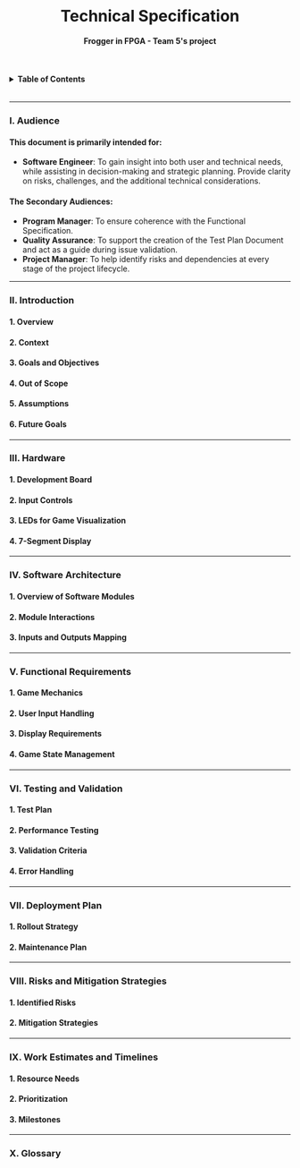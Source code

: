 <!-- PROJECT LOGO -->
<br />
<div alig="center">
    <h1 align="center"> Technical Specification</h1>
    <p align="center">
        <strong> Frogger in FPGA - Team 5's project</strong>
        <br />

</div>
</br>

<!-- TABLE OF CONTENTS -->

<details>
<summary>
      <h4 style="display: inline-block">Table of Contents</h4>
</summary>

- [I. Audience](#i-audience)
- [II. Introduction](#ii-introduction)
  - [1. Overview](#1-overview)
  - [2. Context](#2-context)
  - [3. Goals and Objectives](#3-goals-and-objectives)
  - [4. Out of Scope](#4-out-of-scope)
  - [5. Assumptions](#5-assumptions)
  - [6. Future Goals](#6-future-goals)
- [III. Hardware](#iii-hardware)
  - [1. Development Board](#1-development-board)
  - [2. Input Controls](#2-input-controls)
  - [3. LEDs for Game Visualization](#3-leds-for-game-visualization)
  - [4. 7-Segment Display](#4-7-segment-display)
- [IV. Software Architecture](#iv-software-architecture)
  - [1. Overview of Software Modules](#1-overview-of-software-modules)
  - [2. Module Interactions](#2-module-interactions)
  - [3. Inputs and Outputs Mapping](#3-inputs-and-outputs-mapping)
- [V. Functional Requirements](#v-functional-requirements)
  - [1. Game Mechanics](#1-game-mechanics)
  - [2. User Input Handling](#2-user-input-handling)
  - [3. Display Requirements](#3-display-requirements)
  - [4. Game State Management](#4-game-state-management)
- [VI. Testing and Validation](#vi-testing-and-validation)
  - [1. Test Plan](#1-test-plan)
  - [2. Performance Testing](#2-performance-testing)
  - [3. Validation Criteria](#3-validation-criteria)
  - [4. Error Handling](#4-error-handling)
- [VII. Deployment Plan](#vii-deployment-plan)
  - [1. Rollout Strategy](#1-rollout-strategy)
  - [2. Maintenance Plan](#2-maintenance-plan)
- [VIII. Risks and Mitigation Strategies](#viii-risks-and-mitigation-strategies)
  - [1. Identified Risks](#1-identified-risks)
  - [2. Mitigation Strategies](#2-mitigation-strategies)
- [IX. Work Estimates and Timelines](#ix-work-estimates-and-timelines)
  - [1. Resource Needs](#1-resource-needs)
  - [2. Prioritization](#2-prioritization)
  - [3. Milestones](#3-milestones)
- [X. Glossary](#x-glossary)

</details>

---

### I. Audience

<h4>This document is primarily intended for:</h4>
<ul>
    <li><strong>Software Engineer</strong>: To gain insight into both user and technical needs, while assisting in decision-making and strategic planning. Provide clarity on risks, challenges, and the additional technical considerations.</li>
</ul>
<h4>The Secondary Audiences:</h4>
<ul>
    <li><strong>Program Manager</strong>: To ensure coherence with the Functional Specification.</li>
    <li><strong>Quality Assurance</strong>: To support the creation of the Test Plan Document and act as a guide during issue validation.</li>
    <li><strong>Project Manager</strong>: To help identify risks and dependencies at every stage of the project lifecycle.</li>
</ul>

---

### II. Introduction

#### 1. Overview


#### 2. Context


#### 3. Goals and Objectives


#### 4. Out of Scope

#### 5. Assumptions

#### 6. Future Goals

---

### III. Hardware

#### 1. Development Board


#### 2. Input Controls

#### 3. LEDs for Game Visualization


#### 4. 7-Segment Display


---

### IV. Software Architecture

#### 1. Overview of Software Modules


#### 2. Module Interactions


#### 3. Inputs and Outputs Mapping


---

### V. Functional Requirements

#### 1. Game Mechanics


#### 2. User Input Handling


#### 3. Display Requirements


#### 4. Game State Management


---

### VI. Testing and Validation

#### 1. Test Plan
 

#### 2. Performance Testing


#### 3. Validation Criteria


#### 4. Error Handling


---

### VII. Deployment Plan

#### 1. Rollout Strategy


#### 2. Maintenance Plan


---

### VIII. Risks and Mitigation Strategies

#### 1. Identified Risks  


#### 2. Mitigation Strategies


---

### IX. Work Estimates and Timelines

#### 1. Resource Needs


#### 2. Prioritization

#### 3. Milestones

---

### X. Glossary

